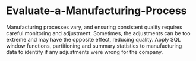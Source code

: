 # Evaluate-a-Manufacturing-Process
Manufacturing processes vary, and ensuring consistent quality requires careful monitoring and adjustment. Sometimes, the adjustments can be too extreme and may have the opposite effect, reducing quality. Apply SQL window functions, partitioning and summary statistics to manufacturing data to identify if any adjustments were wrong for the company.
